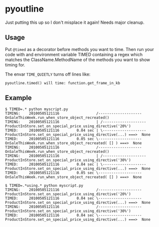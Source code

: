 # pyoutline

Just putting this up so I don't misplace it again!  Needs major cleanup.

## Usage

Put ``@timed`` as a decorator before methods you want to time.
Then run your code with and environment variable TIMED containing
a regex which matches the ClassName.MethodName of the methods you
want to show timing for.  

The envar ``TIME_QUIETLY`` turns off lines like:

    pyoutline.timed() will time: function.get_frame_in_kb


## Example

    $ TIMED=.* python myscript.py
    TIMING:    20100505121116                 /-------------------- OnSaleThisWeek.run_when_store_object_recreated()
    TIMING:    20100505121116                 | /-------------------- ProductInStore.set_on_special_price_using_directive('20%')
    TIMED:     20100505121116        0.04 sec | \-------------------- ProductInStore.set_on_special_price_using_directive(...) ===>  None
    TIMED:     20100505121116        0.05 sec \-------------------- OnSaleThisWeek.run_when_store_object_recreated( [] ) ===>  None
    TIMING:    20100505121116                 /-------------------- OnSaleThisWeek.run_when_store_object_recreated()
    TIMING:    20100505121116                 | /-------------------- ProductInStore.set_on_special_price_using_directive('30%')
    TIMED:     20100505121116        0.04 sec | \-------------------- ProductInStore.set_on_special_price_using_directive(...) ===>  None
    TIMED:     20100505121116        0.05 sec \-------------------- OnSaleThisWeek.run_when_store_object_recreated( [] ) ===>  None

    $ TIMED=.*using.* python myscript.py
    TIMING:    20100505121116                 /-------------------- ProductInStore.set_on_special_price_using_directive('20%')
    TIMED:     20100505121116        0.04 sec \-------------------- ProductInStore.set_on_special_price_using_directive(...) ===>  None
    TIMING:    20100505121116                 /-------------------- ProductInStore.set_on_special_price_using_directive('30%')
    TIMED:     20100505121116        0.04 sec \-------------------- ProductInStore.set_on_special_price_using_directive(...) ===>  None
